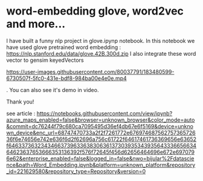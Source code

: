 # word-embedding glove, word2vec and more...
I have built a funny nlp project in glove.ipynp notebook.
In this notebook we have used glove pretrained word embedding : https://nlp.stanford.edu/data/glove.42B.300d.zip
I also integrate these word vector to gensim keyedVectors

https://user-images.githubusercontent.com/80037791/183480599-6730507f-5fc0-431e-bdf8-984ba00e4e0e.mp4

.
You can also see it's demo in video.

Thank you!


see article : https://notebooks.githubusercontent.com/view/ipynb?azure_maps_enabled=false&browser=unknown_browser&color_mode=auto&commit=dc76244f79c680ca7095495d36ef4db67e6f5169&device=unknown_device&enc_url=68747470733a2f2f7261772e67697468756275736572636f6e74656e742e636f6d2f62696a756c61722f64617461736369656e63652f646337363234346637396336383063613730393534393564333665663464623637653666353136392f576f72645f456d62656464696e672e6970796e62&enterprise_enabled=false&logged_in=false&nwo=bijular%2Fdatascience&path=Word_Embedding.ipynb&platform=unknown_platform&repository_id=221629580&repository_type=Repository&version=0
